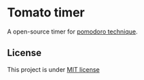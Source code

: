# Tomato timer

A open-source timer for
[pomodoro technique](https://en.wikipedia.org/wiki/Pomodoro_Technique).

## License

This project is under [MIT license](./LICENSE)
